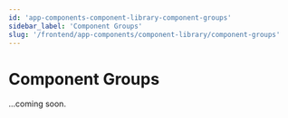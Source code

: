```yaml
---
id: 'app-components-component-library-component-groups'
sidebar_label: 'Component Groups'
slug: '/frontend/app-components/component-library/component-groups'
---
```


# Component Groups

...coming soon.
